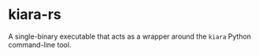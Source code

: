 # kiara-rs

A single-binary executable that acts as a wrapper around the `kiara` Python command-line tool.
